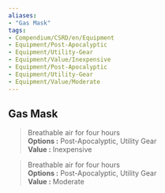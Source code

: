 ```yaml
---
aliases:
- "Gas Mask"
tags:
- Compendium/CSRD/en/Equipment
- Equipment/Post-Apocalyptic
- Equipment/Utility-Gear
- Equipment/Value/Inexpensive
- Equipment/Post-Apocalyptic
- Equipment/Utility-Gear
- Equipment/Value/Moderate
---
```


  
## Gas Mask  
  
>Breathable air for four hours  
> **Options :** Post-Apocalyptic, Utility Gear  
> **Value :** Inexpensive  
  
>Breathable air for four hours  
> **Options :** Post-Apocalyptic, Utility Gear  
> **Value :** Moderate